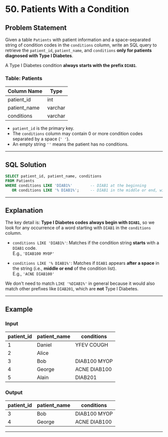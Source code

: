 # 50. Patients With a Condition

## Problem Statement

Given a table `Patients` with patient information and a space-separated string of condition codes in the `conditions` column, write an SQL query to retrieve the `patient_id`, `patient_name`, and `conditions` **only for patients diagnosed with Type I Diabetes**.

A Type I Diabetes condition **always starts with the prefix `DIAB1`**.

### Table: Patients

| Column Name  | Type    |
|--------------|---------|
| patient_id   | int     |
| patient_name | varchar |
| conditions   | varchar |

- `patient_id` is the primary key.
- The `conditions` column may contain 0 or more condition codes separated by a space (`' '`).
- An empty string `''` means the patient has no conditions.

---

## SQL Solution

```sql
SELECT patient_id, patient_name, conditions
FROM Patients
WHERE conditions LIKE 'DIAB1%'        -- DIAB1 at the beginning
   OR conditions LIKE '% DIAB1%';     -- DIAB1 in the middle or end, with a space before
```

---

## Explanation

The key detail is: **Type I Diabetes codes always begin with `DIAB1`**, so we look for any occurrence of a word starting with `DIAB1` in the `conditions` column.

- `conditions LIKE 'DIAB1%'`: Matches if the condition string **starts** with a `DIAB1` code.  
  E.g., `'DIAB100 MYOP'`

- `conditions LIKE '% DIAB1%'`: Matches if `DIAB1` appears **after a space** in the string (i.e., **middle or end** of the condition list).  
  E.g., `'ACNE DIAB100'`

We don't need to match `LIKE '%DIAB1%'` in general because it would also match other prefixes like `DIAB201`, which are **not** Type I Diabetes.

---

## Example

### Input

| patient_id | patient_name | conditions   |
|------------|--------------|--------------|
| 1          | Daniel       | YFEV COUGH   |
| 2          | Alice        |              |
| 3          | Bob          | DIAB100 MYOP |
| 4          | George       | ACNE DIAB100 |
| 5          | Alain        | DIAB201      |

### Output

| patient_id | patient_name | conditions   |
|------------|--------------|--------------|
| 3          | Bob          | DIAB100 MYOP |
| 4          | George       | ACNE DIAB100 |

---


